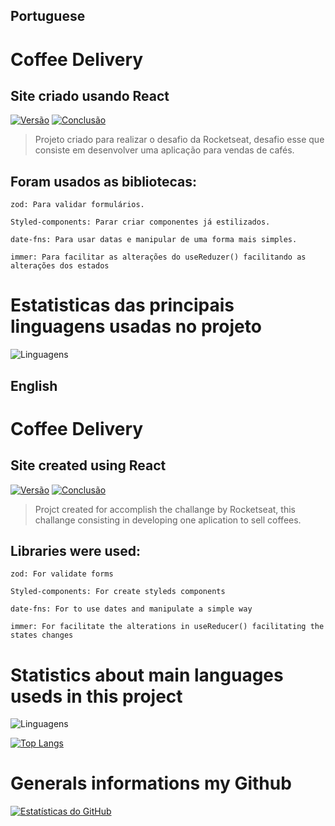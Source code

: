 ## Portuguese
# Coffee Delivery
## Site criado usando React

[![Versão](https://img.shields.io/badge/Vers%C3%A3o-1.0-blue)](https://github.com/GabrielRSiqueira18/coffee-delivery-desafio-2)
[![Conclusão](https://img.shields.io/badge/Conclus%C3%A3o-100%25-green)](https://github.com/GabrielRSiqueira18/coffee-delivery-desafio-2)

> Projeto criado para realizar o desafio da Rocketseat, desafio esse que consiste em desenvolver uma aplicação para vendas de cafés.
## Foram usados as bibliotecas: 

`zod: Para validar formulários.` 

`Styled-components: Parar criar componentes já estilizados.`

`date-fns: Para usar datas e manipular de uma forma mais simples.`

`immer: Para facilitar as alterações do useReduzer() facilitando as alterações dos estados`

# Estatisticas das principais linguagens usadas no projeto
![Linguagens](https://img.shields.io/github/languages/top/GabrielRSiqueira18/coffee-delivery-desafio-2.svg)

## English
# Coffee Delivery
## Site created using React

[![Versão](https://img.shields.io/badge/Vers%C3%A3o-1.0-blue)](https://github.com/GabrielRSiqueira18/coffee-delivery-desafio-2)
[![Conclusão](https://img.shields.io/badge/Conclus%C3%A3o-100%25-green)](https://github.com/GabrielRSiqueira18/coffee-delivery-desafio-2)

> Projct created for accomplish the challange by Rocketseat, this challange consisting in developing one aplication to sell coffees.
## Libraries were used: 

`zod: For validate forms` 

`Styled-components: For create styleds components`

`date-fns: For to use dates and manipulate a simple way`

`immer: For facilitate the alterations in useReducer() facilitating the states changes`

# Statistics about main languages useds in this project
![Linguagens](https://img.shields.io/github/languages/top/GabrielRSiqueira18/coffee-delivery-desafio-2.svg)

[![Top Langs](https://github-readme-stats.vercel.app/api/top-langs/?username=GabrielRSiqueira18&hide_progress=true&theme=dark)](https://github.com/GabrielRSiqueira18/coffee-delivery-desafio-2)

# Generals informations my Github
[![Estatísticas do GitHub](https://github-readme-stats.vercel.app/api?username=GabrielRSiqueira18&theme=blue-green)](https://github.com/GabrielRSiqueira18/github-readme-stats)

